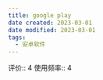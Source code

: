 ```yaml
---
title: google play
date created: 2023-03-01
date modified: 2023-03-01
tags:
  - 安卓软件
---
```

评价:: 4
使用频率:: 4
